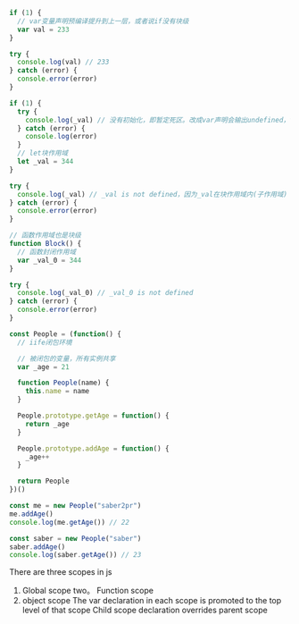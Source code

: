 ```js
if (1) {
  // var变量声明预编译提升到上一层，或者说if没有块级
  var val = 233
}

try {
  console.log(val) // 233
} catch (error) {
  console.error(error)
}

if (1) {
  try {
    console.log(_val) // 没有初始化，即暂定死区。改成var声明会输出undefined，var默认初始化为undefined
  } catch (error) {
    console.log(error)
  }
  // let块作用域
  let _val = 344
}

try {
  console.log(_val) // _val is not defined，因为_val在块作用域内(子作用域)
} catch (error) {
  console.error(error)
}

// 函数作用域也是块级
function Block() {
  // 函数封闭作用域
  var _val_0 = 344
}

try {
  console.log(_val_0) // _val_0 is not defined
} catch (error) {
  console.error(error)
}

const People = (function() {
  // iife闭包环境

  // 被闭包的变量，所有实例共享
  var _age = 21

  function People(name) {
    this.name = name
  }

  People.prototype.getAge = function() {
    return _age
  }

  People.prototype.addAge = function() {
    _age++
  }

  return People
})()

const me = new People("saber2pr")
me.addAge()
console.log(me.getAge()) // 22

const saber = new People("saber")
saber.addAge()
console.log(saber.getAge()) // 23
```
There are three scopes in js
1. Global scope
two。 Function scope
3. object scope
The var declaration in each scope is promoted to the top level of that scope
Child scope declaration overrides parent scope